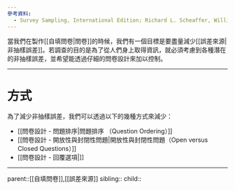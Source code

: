 ```yaml
---
參考資料:
  - Survey Sampling, International Edition; Richard L. Scheaffer, William Mendenhall. III
---
```

當我們在製作[[自填問卷|問卷]]的時候，我們有一個目標是要盡量減少[[誤差來源|非抽樣誤差]]。若調查的目的是為了從人們身上取得資訊，就必須考慮到各種潛在的非抽樣誤差，並希望能透過仔細的問卷設計來加以控制。
- - -
# 方式
為了減少非抽樣誤差，我們可以透過以下的幾種方式來減少：
- [[問卷設計 - 問題排序|問題排序 （Question Ordering）]]
- [[問卷設計 - 開放性與封閉性問題|開放性與封閉性問題（Open versus Closed Questions）]]
- [[問卷設計 - 回覆選項|]]
- - -
parent::[[自填問卷]],[[誤差來源]]
sibling::
child::